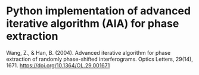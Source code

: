 # Python implementation of advanced iterative algorithm (AIA) for phase extraction

Wang, Z., & Han, B. (2004). Advanced iterative algorithm for phase extraction of randomly phase-shifted interferograms. Optics Letters, 29(14), 1671. https://doi.org/10.1364/OL.29.001671
